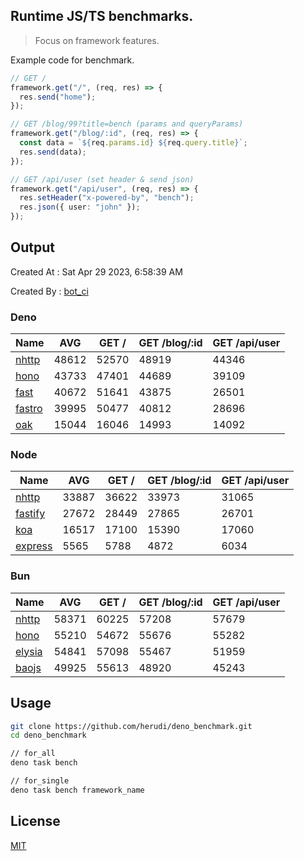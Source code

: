 ## Runtime JS/TS benchmarks.

> Focus on framework features.

Example code for benchmark.
```ts
// GET /
framework.get("/", (req, res) => {
  res.send("home");
});

// GET /blog/99?title=bench (params and queryParams)
framework.get("/blog/:id", (req, res) => {
  const data = `${req.params.id} ${req.query.title}`;
  res.send(data);
});

// GET /api/user (set header & send json)
framework.get("/api/user", (req, res) => {
  res.setHeader("x-powered-by", "bench");
  res.json({ user: "john" });
});
```

## Output
Created At : Sat Apr 29 2023, 6:58:39 AM

Created By : [bot_ci](https://github.com/herudi/deno_benchmarks/commits?author=github-actions%5Bbot%5D)


### Deno
|Name|AVG|GET /|GET /blog/:id|GET /api/user|
|----|----|----|----|----|
|[nhttp](https://github.com/nhttp/nhttp)|48612|52570|48919|44346|
|[hono](https://github.com/honojs/hono)|43733|47401|44689|39109|
|[fast](https://github.com/danteissaias/fast)|40672|51641|43875|26501|
|[fastro](https://github.com/fastrodev/fastro)|39995|50477|40812|28696|
|[oak](https://github.com/oakserver/oak)|15044|16046|14993|14092|
  


### Node
|Name|AVG|GET /|GET /blog/:id|GET /api/user|
|----|----|----|----|----|
|[nhttp](https://github.com/nhttp/nhttp)|33887|36622|33973|31065|
|[fastify](https://github.com/fastify/fastify)|27672|28449|27865|26701|
|[koa](https://github.com/koajs/koa)|16517|17100|15390|17060|
|[express](https://github.com/expressjs/express)|5565|5788|4872|6034|
  


### Bun
|Name|AVG|GET /|GET /blog/:id|GET /api/user|
|----|----|----|----|----|
|[nhttp](https://github.com/nhttp/nhttp)|58371|60225|57208|57679|
|[hono](https://github.com/honojs/hono)|55210|54672|55676|55282|
|[elysia](https://github.com/elysiajs/elysia)|54841|57098|55467|51959|
|[baojs](https://github.com/mattreid1/baojs)|49925|55613|48920|45243|
  



## Usage

```bash
git clone https://github.com/herudi/deno_benchmark.git
cd deno_benchmark

// for_all
deno task bench

// for_single
deno task bench framework_name
```

## License

[MIT](LICENSE)

